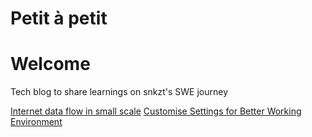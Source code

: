 # Petit à petit
# Welcome
Tech blog to share learnings on snkzt's SWE journey

[Internet data flow in small scale](https://snkzt.github.io/posts/miniproject-tls-tcp-ip)
[Customise Settings for Better Working Environment](https://snkzt.github.io/posts/dotfile)